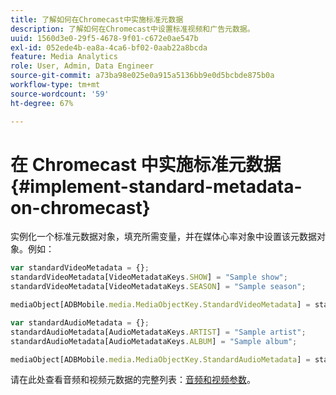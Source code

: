 ```yaml
---
title: 了解如何在Chromecast中实施标准元数据
description: 了解如何在Chromecast中设置标准视频和广告元数据。
uuid: 1560d3e0-29f5-4678-9f01-c672e0ae547b
exl-id: 052ede4b-ea8a-4ca6-bf02-0aab22a8bcda
feature: Media Analytics
role: User, Admin, Data Engineer
source-git-commit: a73ba98e025e0a915a5136bb9e0d5bcbde875b0a
workflow-type: tm+mt
source-wordcount: '59'
ht-degree: 67%

---
```


# 在 Chromecast 中实施标准元数据{#implement-standard-metadata-on-chromecast}

实例化一个标准元数据对象，填充所需变量，并在媒体心率对象中设置该元数据对象。例如：

```js
var standardVideoMetadata = {};
standardVideoMetadata[VideoMetadataKeys.SHOW] = "Sample show";
standardVideoMetadata[VideoMetadataKeys.SEASON] = "Sample season";

mediaObject[ADBMobile.media.MediaObjectKey.StandardVideoMetadata] = standardVideoMetadata;
```

```js
var standardAudioMetadata = {};
standardAudioMetadata[AudioMetadataKeys.ARTIST] = "Sample artist";
standardAudioMetadata[AudioMetadataKeys.ALBUM] = "Sample album";

mediaObject[ADBMobile.media.MediaObjectKey.StandardAudioMetadata] = standardAudioMetadata;
```

请在此处查看音频和视频元数据的完整列表：[音频和视频参数](/help/implementation/variables/audio-video-parameters.md)。
